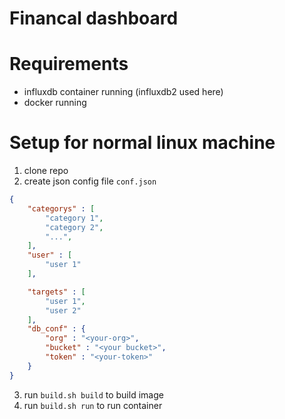 # Financal dashboard

# Requirements

- influxdb container running (influxdb2 used here)
- docker running

# Setup for normal linux machine

1. clone repo
2. create json config file `conf.json`
```json
{
    "categorys" : [
        "category 1",
        "category 2",
        "...",
    ],
    "user" : [
        "user 1"
    ],

    "targets" : [
        "user 1",
        "user 2"
    ],
    "db_conf" : {
        "org" : "<your-org>", 
        "bucket" : "<your bucket>",
        "token" : "<your-token>"
    }
}
```
3. run `build.sh build` to build image
4. run `build.sh run` to run container